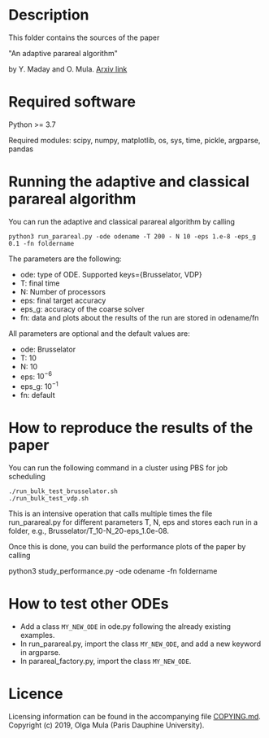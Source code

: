 Description
===========

This folder contains the sources of the paper

  "An adaptive parareal algorithm"

by Y. Maday and O. Mula. [Arxiv link](https://arxiv.org/pdf/1909.08333.pdf)

Required software
=================
Python >= 3.7

Required modules: scipy, numpy, matplotlib, os, sys, time, pickle, argparse, pandas

Running the adaptive and classical parareal algorithm
=====================================================
You can run the adaptive and classical parareal algorithm by calling

```
python3 run_parareal.py -ode odename -T 200 - N 10 -eps 1.e-8 -eps_g 0.1 -fn foldername
```

The parameters are the following:
- ode: type of ODE. Supported keys={Brusselator, VDP}
- T: final time
- N: Number of processors
- eps: final target accuracy
- eps_g: accuracy of the coarse solver
- fn: data and plots about the results of the run are stored in odename/fn

All parameters are optional and the default values are:

- ode: Brusselator
- T: 10
- N: 10
- eps: $`10^{-6}`$
- eps_g: $`10^{-1}`$
- fn: default

How to reproduce the results of the paper
=========================================
You can run the following command in a cluster using PBS for job scheduling

```
./run_bulk_test_brusselator.sh
./run_bulk_test_vdp.sh
```

This is an intensive operation that calls multiple times the file run_parareal.py for different parameters T, N, eps
and stores each run in a folder, e.g., Brusselator/T_10-N_20-eps_1.0e-08.

Once this is done, you can build the performance plots of the paper by calling

python3 study_performance.py -ode odename -fn foldername

How to test other ODEs
======================
- Add a class `MY_NEW_ODE` in ode.py following the already existing examples.
- In run_parareal.py, import the class `MY_NEW_ODE`, and add a new keyword in argparse.
- In parareal_factory.py, import the class `MY_NEW_ODE`.

Licence
=======
Licensing information can be found in the accompanying file [COPYING.md](COPYING.md).
Copyright (c) 2019, Olga Mula (Paris Dauphine University).
